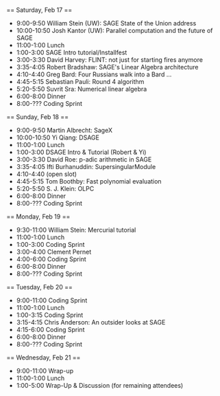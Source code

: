 == Saturday, Feb 17 ==

 * 9:00-9:50	William Stein (UW): SAGE State of the Union address
 * 10:00-10:50	Josh Kantor (UW): Parallel computation and the future of SAGE
 * 11:00-1:00	Lunch
 * 1:00-3:00	SAGE Intro tutorial/Installfest
 * 3:00-3:30	David Harvey: FLINT: not just for starting fires anymore
 * 3:35-4:05	Robert Bradshaw: SAGE's Linear Algebra architecture
 * 4:10-4:40	Greg Bard: Four Russians walk into a Bard ...
 * 4:45-5:15	Sebastian Pauli: Round 4 algorithm
 * 5:20-5:50	Suvrit Sra: Numerical linear algebra
 * 6:00-8:00	Dinner
 * 8:00-???	Coding Sprint

== Sunday, Feb 18 ==

 * 9:00-9:50	Martin Albrecht: SageX
 * 10:00-10:50	Yi Qiang: DSAGE
 * 11:00-1:00	Lunch
 * 1:00-3:00	DSAGE Intro & Tutorial (Robert & Yi)
 * 3:00-3:30	David Roe: p-adic arithmetic in SAGE
 * 3:35-4:05	Ifti Burhanuddin: SupersingularModule
 * 4:10-4:40	(open slot)
 * 4:45-5:15	Tom Boothby: Fast polynomial evaluation	
 * 5:20-5:50	S. J. Klein: OLPC
 * 6:00-8:00	Dinner
 * 8:00-???	Coding Sprint

== Monday, Feb 19 ==

 * 9:30-11:00	William Stein: Mercurial tutorial
 * 11:00-1:00	Lunch
 * 1:00-3:00	Coding Sprint
 * 3:00-4:00	Clement Pernet
 * 4:00-6:00	Coding Sprint
 * 6:00-8:00	Dinner
 * 8:00-???	Coding Sprint

== Tuesday, Feb 20 ==

 * 9:00-11:00	Coding Sprint
 * 11:00-1:00	Lunch
 * 1:00-3:15	Coding Sprint
 * 3:15-4:15	Chris Anderson: An outsider looks at SAGE
 * 4:15-6:00	Coding Sprint
 * 6:00-8:00	Dinner
 * 8:00-???	Coding Sprint

== Wednesday, Feb 21 == 

 * 9:00-11:00	Wrap-up
 * 11:00-1:00	Lunch
 * 1:00-5:00	Wrap-Up & Discussion (for remaining attendees)
